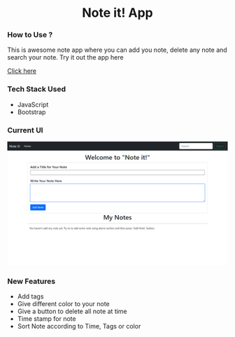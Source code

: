 <h1 align="center">Note it! App</h1>

### How to Use ?

This is awesome note app where you can add you note, delete any note and search your note. Try it out the app here

[Click here](https://note-it-666.netlify.app/)<br>


### Tech Stack Used
- JavaScript 
- Bootstrap

### Current UI
![Home Page](note_it!.png)
### New Features
- Add tags 
- Give different color to your note
- Give a button to delete all note at time
- Time stamp for note
- Sort Note according to Time, Tags or color


